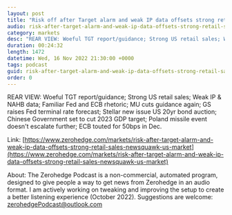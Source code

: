 ```yaml
---
layout: post
title: "Risk off after Target alarm and weak IP data offsets strong retail sales - Newsquawk US Market Wrap "
audio: risk-after-target-alarm-and-weak-ip-data-offsets-strong-retail-sales-newsquawk-us-market-0
category: markets
desc: "REAR VIEW: Woeful TGT report/guidance; Strong US retail sales; Weak IP &amp; NAHB data; Familiar Fed and ECB rhetoric; MU cuts guidance again; GS raises Fed terminal rate forecast; Stellar new issue US 20yr bond auction; Chinese Government set to cut 2023 GDP target; Poland missile event doesn't escalate further; ECB touted for 50bps in Dec."
duration: 00:24:32
length: 1472
datetime: Wed, 16 Nov 2022 21:30:00 +0000
tags: podcast
guid: risk-after-target-alarm-and-weak-ip-data-offsets-strong-retail-sales-newsquawk-us-market-0
order: 0
---
```

REAR VIEW: Woeful TGT report/guidance; Strong US retail sales; Weak IP &amp; NAHB data; Familiar Fed and ECB rhetoric; MU cuts guidance again; GS raises Fed terminal rate forecast; Stellar new issue US 20yr bond auction; Chinese Government set to cut 2023 GDP target; Poland missile event doesn't escalate further; ECB touted for 50bps in Dec.

Link: [https://www.zerohedge.com/markets/risk-after-target-alarm-and-weak-ip-data-offsets-strong-retail-sales-newsquawk-us-market](https://www.zerohedge.com/markets/risk-after-target-alarm-and-weak-ip-data-offsets-strong-retail-sales-newsquawk-us-market)

About: The Zerohedge Podcast is a non-commercial, automated program, designed to give people a way to get news from Zerohedge in an audio format.  I am actively working on tweaking and improving the setup to create a better listening experience (October 2022).  Suggestions are welcome: [zerohedgePodcast@outlook.com](mailto:zerohedgePodcast@outlook.com)
